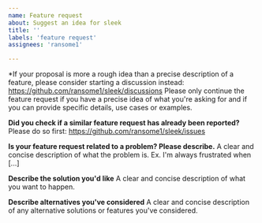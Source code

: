 ```yaml
---
name: Feature request
about: Suggest an idea for sleek
title: ''
labels: 'feature request'
assignees: 'ransome1'

---
```


*If your proposal is more a rough idea than a precise description of a feature, please consider starting a discussion instead: https://github.com/ransome1/sleek/discussions
Please only continue the feature request if you have a precise idea of what you're asking for and if you can provide specific details, use cases or examples. 

**Did you check if a similar feature request has already been reported?**
Please do so first: https://github.com/ransome1/sleek/issues

**Is your feature request related to a problem? Please describe.**
A clear and concise description of what the problem is. Ex. I'm always frustrated when [...]

**Describe the solution you'd like**
A clear and concise description of what you want to happen.

**Describe alternatives you've considered**
A clear and concise description of any alternative solutions or features you've considered.

